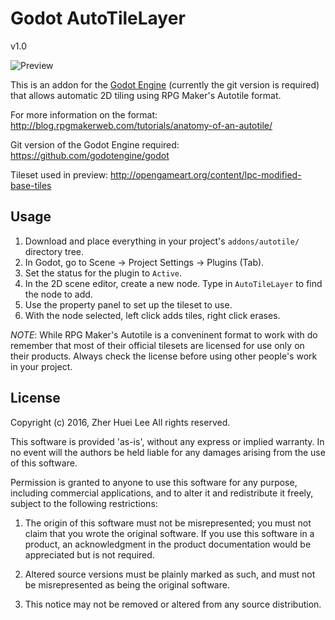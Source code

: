 # Godot AutoTileLayer

v1.0

![Preview](http://i.imgur.com/VR5Z7Up.png)

This is an addon for the [Godot Engine](https://godotengine.org/)
(currently the git version is required) that allows automatic 2D tiling
using RPG Maker's Autotile format.

For more information on the format:
http://blog.rpgmakerweb.com/tutorials/anatomy-of-an-autotile/

Git version of the Godot Engine required:
https://github.com/godotengine/godot

Tileset used in preview:
http://opengameart.org/content/lpc-modified-base-tiles

## Usage

 1. Download and place everything in your project's `addons/autotile/`
    directory tree.
 2. In Godot, go to Scene -> Project Settings -> Plugins (Tab).
 3. Set the status for the plugin to `Active`.
 4. In the 2D scene editor, create a new node. Type in `AutoTileLayer`
    to find the node to add.
 5. Use the property panel to set up the tileset to use.
 6. With the node selected, left click adds tiles, right click erases.

*NOTE*: While RPG Maker's Autotile is a conveninent format to work with
do remember that most of their official tilesets are licensed for use
only on their products. Always check the license before using other
people's work in your project.

## License

Copyright (c) 2016, Zher Huei Lee
All rights reserved.

This software is provided 'as-is', without any express or implied
warranty.  In no event will the authors be held liable for any damages
arising from the use of this software.

Permission is granted to anyone to use this software for any purpose,
including commercial applications, and to alter it and redistribute it
freely, subject to the following restrictions:

 1. The origin of this software must not be misrepresented; you must not
    claim that you wrote the original software. If you use this software
    in a product, an acknowledgment in the product documentation would
    be appreciated but is not required.

 2. Altered source versions must be plainly marked as such, and must not
    be misrepresented as being the original software.

 3. This notice may not be removed or altered from any source
    distribution.
